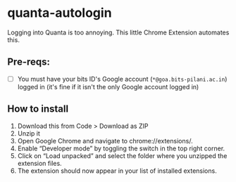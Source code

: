 # quanta-autologin

Logging into Quanta is too annoying. This little Chrome Extension automates this. 

## Pre-reqs:
- [ ] You must have your bits ID's Google account (`*@goa.bits-pilani.ac.in`) logged in (it's fine if it isn't the only Google account logged in)

## How to install
1. Download this from Code > Download as ZIP
2. Unzip it
3. Open Google Chrome and navigate to chrome://extensions/.
4. Enable “Developer mode” by toggling the switch in the top right corner.
5. Click on “Load unpacked” and select the folder where you unzipped the extension files.
6. The extension should now appear in your list of installed extensions.
